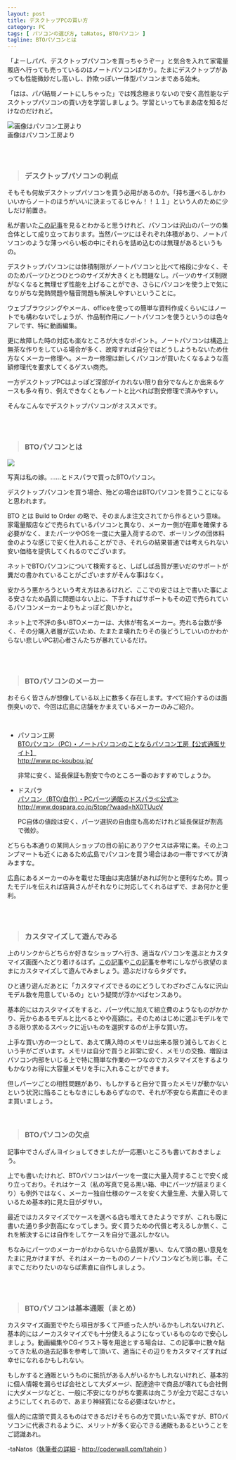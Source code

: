 ```yaml
---
layout: post
title: デスクトップPCの買い方
category: PC
tags: [ パソコンの選び方, taNatos, BTOパソコン ]
tagline: BTOパソコンとは
---
```


「よーしパパ、デスクトップパソコンを買っちゃうぞー」と気合を入れて家電量販店へ行っても売っているのはノートパソコンばかり。たまにデスクトップがあっても性能微妙だし高いし、詐欺っぽい一体型パソコンまである始末。

「はは、パパ結局ノートにしちゃった」では残念極まりないので安く高性能なデスクトップパソコンの買い方を学習しましょう。学習といってもまあ店を知るだけなのだけれど。

![画像はパソコン工房より](http://cloud.github.com/downloads/moto-net/moto-net.github.com/BTO_01_b.JPG)
<br>画像はパソコン工房より

<br>

<br>

> ### デスクトップパソコンの利点 ###

そもそも何故デスクトップパソコンを買う必用があるのか。「持ち運べるしかわいいからノートのほうがいいに決まってるじゃん！！１１」という人のために少しだけ前置き。

私が書いた[この記事][1]を見るとわかると思うけれど、パソコンは沢山のパーツの集合体として成り立っております。当然パーツにはそれぞれ体積があり、ノートパソコンのような薄っぺらい板の中にそれらを詰め込むのは無理があるというもの。

デスクトップパソコンには体積制限がノートパソコンと比べて格段に少なく、そのためパーツひとつひとつのサイズが大きくとも問題なし。パーツのサイズ制限がなくなると無理せず性能を上げることができ、さらにパソコンを使う上で気になりがちな発熱問題や騒音問題も解決しやすいということに。

ウェブブラウジングやメール、officeを使っての簡単な資料作成くらいにはノートでも構わないでしょうが、作品制作用にノートパソコンを使うというのは色々アレです、特に動画編集。

更に故障した時の対応も楽なところが大きなポイント。ノートパソコンは構造上無茶な作りをしている場合が多く、故障すれば自分ではどうしようもないため仕方なくメーカー修理へ。メーカー修理は新しくパソコンが買いたくなるような高額修理代を要求してくるゲスい商売。

一方デスクトップPCはよっぽど深部がイカれない限り自分でなんとか出来るケースも多々有り、例えできなくともノートと比べれば割安修理で済みやすい。

そんなこんなでデスクトップパソコンがオススメです。


<br>

<br>

> ### BTOパソコンとは ###

![](http://cloud.github.com/downloads/moto-net/moto-net.github.com/BTO_01_a.jpg)

写真は私の嫁。……とドスパラで買ったBTOパソコン。

デスクトップパソコンを買う場合、殆どの場合はBTOパソコンを買うことになると思われます。

BTO とは Build to Order の略で、そのまんま注文されてから作るという意味。家電量販店などで売られているパソコンと異なり、メーカー側が在庫を確保する必要がなく、またパーツやOSを一度に大量入荷するので、ボーリングの団体料金のような感じで安く仕入れることができ、それらの結果普通では考えられない安い価格を提供してくれるのでございます。

ネットでBTOパソコンについて検索すると、しばしば品質が悪いだのサポートが糞だの書かれていることがございますがそんな事はなく。

安かろう悪かろうという考え方はあるけれど、ここでの安さは上で書いた事による安さなため品質に問題はない上に、下手すればサポートもその辺で売られているパソコンメーカーよりもよっぽど良いかと。

ネット上で不評の多いBTOメーカーは、大体が有名メーカー。売れる台数が多く、その分購入者層が広いため、たまたま壊れたりその後どうしていいのかわからない悲しいPC初心者さんたちが暴れているだけ。


<br>

<br>

> ### BTOパソコンのメーカー ###

おそらく皆さんが想像している以上に数多く存在します。すべて紹介するのは面倒臭いので、今回は広島に店舗をかまえているメーカーのみご紹介。

<br>

 - パソコン工房  
   [BTOパソコン（PC）・ノートパソコンのことならパソコン工房【公式通販サイト】](http://www.pc-koubou.jp/)  
   <http://www.pc-koubou.jp/>  

   非常に安く、延長保証も割安で今のところ一番のおすすめでしょうか。  


 - ドスパラ  
   [パソコン（BTO/自作）・PCパーツ通販のドスパラ≪公式≫](http://www.dospara.co.jp/5top/?waad=hX0TUucV)  
   <http://www.dospara.co.jp/5top/?waad=hX0TUucV>  

   PC自体の値段は安く、パーツ選択の自由度も高めだけれど延長保証が割高で微妙。  


どちらも本通りの某同人ショップの目の前にありアクセスは非常に楽。その上コンプマートも近くにあるため広島でパソコンを買う場合はあの一帯ですべてが済みますな。

広島にあるメーカーのみを載せた理由は実店舗があれば何かと便利なため。買ったモデルを伝えれば店員さんがそれなりに対応してくれるはずで、まあ何かと便利。


<br>

<br>

> ### カスタマイズして遊んでみる ###

上のリンクからどちらか好きなショップへ行き、適当なパソコンを選ぶとカスタマイズ画面へたどり着けるはず。[この記事][1]や[この記事][2]を参考にしながら欲望のままにカスタマイズして遊んでみましょう。遊ぶだけならタダです。

ひと通り遊んだあとに「カスタマイズできるのにどうしてわざわざこんなに沢山モデル数を用意しているの」という疑問が浮かべばセンスあり。

基本的にはカスタマイズをすると、パーツ代に加えて組立費のようなものがかかり、元からあるモデルと比べるとやや高額に。そのためはじめに選ぶモデルをできる限り求めるスペックに近いものを選択するのが上手な買い方。

上手な買い方の一つとして、あえて購入時のメモリは出来る限り減らしておくという手がございます。メモリは自分で買うと非常に安く、メモリの交換、増設はパソコン内部をいじる上で特に簡単な作業の一つなのでカスタマイズをするよりもかなりお得に大容量メモリを手に入れることができます。

但しパーツごとの相性問題があり、もしかすると自分で買ったメモリが動かないという状況に陥ることもなきにしもあらずなので、それが不安なら素直にそのまま買いましょう。
<br>

<br>

> ### BTOパソコンの欠点 ###

記事中でさんざんヨイショしてきましたが一応悪いところも書いておきましょう。

上でも書いたけれど、BTOパソコンはパーツを一度に大量入荷することで安く成り立っており。それはケース（私の写真で見る黒い箱、中にパーツが詰まりまくり）も例外ではなく、メーカー独自仕様のケースを安く大量生産、大量入荷しているため基本的に見た目がダサい。

最近ではカスタマイズでケースを選べる店も増えてきたようですが、これも既に書いた通り多少割高になってしまう。安く買うための代償と考えるしか無く、これを解決するには自作をしてケースを自分で選ぶしかない。

ちなみにパーツのメーカーがわからないから品質が悪い、なんて頭の悪い意見をたまに見かけますが、それはメーカーもののノートパソコンなども同じ事。そこまでこだわりたいのならば素直に自作しましょう。

<br>

<br>

> ### BTOパソコンは基本通販（まとめ） ###

カスタマイズ画面でやたら項目が多くて戸惑った人がいるかもしれないけれど、基本的にはノーカスタマイズでも十分使えるようになっているものなので安心しましょう。動画編集やCGイラスト等を用途とする場合は、この記事中に散々貼ってきた私の過去記事を参考して頂いて、適当にその辺りをカスタマイズすれば幸せになれるかもしれない。

もしかすると通販というものに抵抗がある人がいるかもしれないけれど、基本的に個人情報を漏らせば会社として大ダメージ、配達途中で商品が壊れても会社側に大ダメージなどと、一般に不安になりがちな要素は向こうが全力で起こさないようにしてくれるので、あまり神経質になる必要はないかと。

個人的に店頭で買えるものはできるだけそちらの方で買いたい系ですが、BTOパソコンに代表されるように、メリットが多く安心できる通販もあるということをご認識あれ。


 -taNatos（[執筆者の詳細](http://coderwall.com/tahein) - http://coderwall.com/tahein ）

[1]:http://moto-net.github.com/PC/2012/08/05/PC-01/
[2]:http://moto-net.github.com/PC/2012/08/07/CPU-01/
